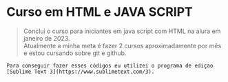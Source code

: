 <h1>Curso em HTML e JAVA SCRIPT</h1>

>Conclui o curso para iniciantes em java script com HTML na alura em janeiro de 2023.<br>
>Atualmente a minha meta é fazer 2 cursos aproximadamente por mês e estou cursando sobre git e github.

```
Para conseguir fazer esses códigos eu utilizei o programa de ediçao [Sublime Text 3](https://www.sublimetext.com/3).
```
